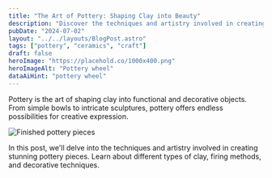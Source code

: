```yaml
---
title: "The Art of Pottery: Shaping Clay into Beauty"
description: "Discover the techniques and artistry involved in creating stunning pottery pieces."
pubDate: "2024-07-02"
layout: "../../layouts/BlogPost.astro"
tags: ["pottery", "ceramics", "craft"]
draft: false
heroImage: "https://placehold.co/1000x400.png"
heroImageAlt: "Pottery wheel"
dataAiHint: "pottery wheel"
---
```


Pottery is the art of shaping clay into functional and decorative objects. From simple bowls to intricate sculptures, pottery offers endless possibilities for creative expression.

<img src="https://placehold.co/800x400.png" alt="Finished pottery pieces" data-ai-hint="ceramic bowls"/>

In this post, we'll delve into the techniques and artistry involved in creating stunning pottery pieces. Learn about different types of clay, firing methods, and decorative techniques.
